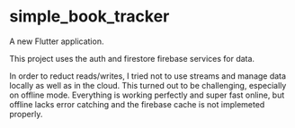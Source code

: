# simple_book_tracker

A new Flutter application.

This project uses the auth and firestore firebase services for data. 

In order to reduct reads/writes, I tried not to use streams and manage data locally as well as in the cloud. This turned out to be challenging, especially on offline mode. Everything is working perfectly and super fast online, but offline lacks error catching and the firebase cache is not implemeted properly. 
